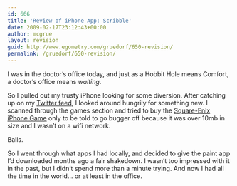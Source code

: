 ```yaml
---
id: 666
title: 'Review of iPhone App: Scribble'
date: 2009-02-17T23:12:43+00:00
author: mcgrue
layout: revision
guid: http://www.egometry.com/gruedorf/650-revision/
permalink: /gruedorf/650-revision/
---
```

I was in the doctor&#8217;s office today, and just as a Hobbit Hole means Comfort, a doctor&#8217;s office means _waiting_.

So I pulled out my trusty iPhone looking for some diversion. After catching up on my <a href=http://iconfactory.com/software/twitterrific>Twitter feed</a>, I looked around hungrily for something new. I scanned through the games section and tried to buy the <a href=http://gizmodo.com/5070894/square-enix-making-final-fantasy-based-iphone-game>Square-Enix iPhone Game</a> only to be told to go bugger off because it was over 10mb in size and I wasn&#8217;t on a wifi network.

Balls.

So I went through what apps I had locally, and decided to give the paint app I&#8217;d downloaded months ago a fair shakedown. I wasn&#8217;t too impressed with it in the past, but I didn&#8217;t spend more than a minute trying. And now I had all the time in the world&#8230; or at least in the office.